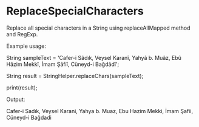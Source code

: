 # ReplaceSpecialCharacters
Replace all special characters in a String using replaceAllMapped method and RegExp.

  Example usage:
  
  String sampleText = 'Cafer-i Sâdık,  Veysel Karanî, Yahyâ b. Muâz, Ebû Hâzim Mekkî,  İmam Şâfiî, Cüneyd-i Bağdâdî';
  
  String result = StringHelper.replaceChars(sampleText);
  
  print(result);
 
  Output:
  
  Cafer-i Sadık,  Veysel Karani, Yahya b. Muaz, Ebu Hazim Mekki,  İmam Şafii, Cüneyd-i Bağdadi

